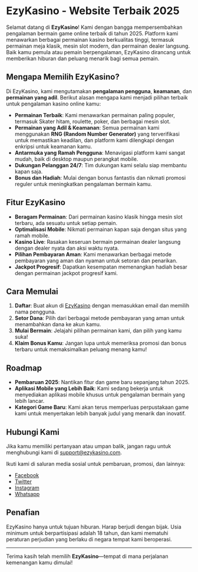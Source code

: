 # EzyKasino - Website Terbaik 2025

Selamat datang di **EzyKasino**! Kami dengan bangga mempersembahkan pengalaman bermain game online terbaik di tahun 2025. Platform kami menawarkan berbagai permainan kasino berkualitas tinggi, termasuk permainan meja klasik, mesin slot modern, dan permainan dealer langsung. Baik kamu pemula atau pemain berpengalaman, EzyKasino dirancang untuk memberikan hiburan dan peluang menarik bagi semua pemain.

## Mengapa Memilih EzyKasino?

Di EzyKasino, kami mengutamakan **pengalaman pengguna**, **keamanan**, dan **permainan yang adil**. Berikut alasan mengapa kami menjadi pilihan terbaik untuk pengalaman kasino online kamu:

- **Permainan Terbaik**: Kami menawarkan permainan paling populer, termasuk Skater hitam, roulette, poker, dan berbagai mesin slot.
- **Permainan yang Adil & Keamanan**: Semua permainan kami menggunakan **RNG (Random Number Generator)** yang terverifikasi untuk memastikan keadilan, dan platform kami dilengkapi dengan enkripsi untuk keamanan kamu.
- **Antarmuka yang Ramah Pengguna**: Menavigasi platform kami sangat mudah, baik di desktop maupun perangkat mobile.
- **Dukungan Pelanggan 24/7**: Tim dukungan kami selalu siap membantu kapan saja.
- **Bonus dan Hadiah**: Mulai dengan bonus fantastis dan nikmati promosi reguler untuk meningkatkan pengalaman bermain kamu.

## Fitur EzyKasino

- **Beragam Permainan**: Dari permainan kasino klasik hingga mesin slot terbaru, ada sesuatu untuk setiap pemain.
- **Optimalisasi Mobile**: Nikmati permainan kapan saja dengan situs yang ramah mobile.
- **Kasino Live**: Rasakan keseruan bermain permainan dealer langsung dengan dealer nyata dan aksi waktu nyata.
- **Pilihan Pembayaran Aman**: Kami menawarkan berbagai metode pembayaran yang aman dan nyaman untuk setoran dan penarikan.
- **Jackpot Progresif**: Dapatkan kesempatan memenangkan hadiah besar dengan permainan jackpot progresif kami.

## Cara Memulai

1. **Daftar**: Buat akun di [EzyKasino](https://bit.ly/infopalingakurat) dengan memasukkan email dan memilih nama pengguna.
2. **Setor Dana**: Pilih dari berbagai metode pembayaran yang aman untuk menambahkan dana ke akun kamu.
3. **Mulai Bermain**: Jelajahi pilihan permainan kami, dan pilih yang kamu suka!
4. **Klaim Bonus Kamu**: Jangan lupa untuk memeriksa promosi dan bonus terbaru untuk memaksimalkan peluang menang kamu!

## Roadmap

- **Pembaruan 2025**: Nantikan fitur dan game baru sepanjang tahun 2025.
- **Aplikasi Mobile yang Lebih Baik**: Kami sedang bekerja untuk menyediakan aplikasi mobile khusus untuk pengalaman bermain yang lebih lancar.
- **Kategori Game Baru**: Kami akan terus memperluas perpustakaan game kami untuk menyertakan lebih banyak judul yang menarik dan inovatif.

## Hubungi Kami

Jika kamu memiliki pertanyaan atau umpan balik, jangan ragu untuk menghubungi kami di [support@ezykasino.com]([mailto:support@ezykasino.com](https://t.me/komunitasslotezykasino)).

Ikuti kami di saluran media sosial untuk pembaruan, promosi, dan lainnya:
- [Facebook](https://www.facebook.com/profile.php?id=61567630206383)
- [Twitter](https://x.com/BakarBabi58529)
- [Instagram](https://www.instagram.com/adeliaputri6329/)
- [Whatsapp](https://wa.me/+6281218357690)


## Penafian

EzyKasino hanya untuk tujuan hiburan. Harap berjudi dengan bijak. Usia minimum untuk berpartisipasi adalah 18 tahun, dan kami mematuhi peraturan perjudian yang berlaku di negara tempat kami beroperasi.

---

Terima kasih telah memilih **EzyKasino**—tempat di mana perjalanan kemenangan kamu dimulai!
